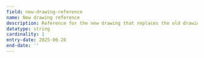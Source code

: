 ```yaml
---
field: new-drawing-reference
name: New drawing reference
description: Reference for the new drawing that replaces the old drawing
datatype: string
cardinality: 1
entry-date: 2025-06-26
end-date: ''
---
```

